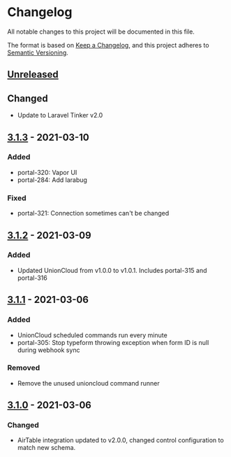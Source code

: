 # Changelog

All notable changes to this project will be documented in this file.

The format is based on [Keep a Changelog](https://keepachangelog.com/en/1.0.0/),
and this project adheres to [Semantic Versioning](https://semver.org/spec/v2.0.0.html).

## [Unreleased]

## Changed
- Update to Laravel Tinker v2.0

## [3.1.3] - 2021-03-10

### Added
- portal-320: Vapor UI
- portal-284: Add larabug

### Fixed
- portal-321: Connection sometimes can't be changed

## [3.1.2] - 2021-03-09

### Added
- Updated UnionCloud from v1.0.0 to v1.0.1. Includes portal-315 and portal-316

## [3.1.1] - 2021-03-06

### Added
- UnionCloud scheduled commands run every minute
- portal-305: Stop typeform throwing exception when form ID is null during webhook sync

### Removed
- Remove the unused unioncloud command runner

## [3.1.0] - 2021-03-06

### Changed
- AirTable integration updated to v2.0.0, changed control configuration to match new schema.

[Unreleased]: https://github.com/bristol-su/portal/compare/v3.1.3...HEAD
[3.1.3]: https://github.com/bristol-su/portal/compare/v3.1.2...v3.1.3
[3.1.2]: https://github.com/bristol-su/portal/compare/v3.1.1...v3.1.2
[3.1.1]: https://github.com/bristol-su/portal/compare/v3.1.0...v3.1.1
[3.1.0]: https://github.com/bristol-su/portal/releases/tag/v3.1.0
